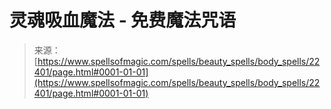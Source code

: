 <!--yml

category: 未分类

date: 2024-06-12 19:06:39

-->

# 灵魂吸血魔法 - 免费魔法咒语

> 来源：[https://www.spellsofmagic.com/spells/beauty_spells/body_spells/22401/page.html#0001-01-01](https://www.spellsofmagic.com/spells/beauty_spells/body_spells/22401/page.html#0001-01-01)

